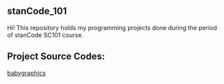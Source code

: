## stanCode_101
Hi!
This repository holds my programming projects done during the period of stanCode SC101 course.

## Project Source Codes:
[babygraphics]()
